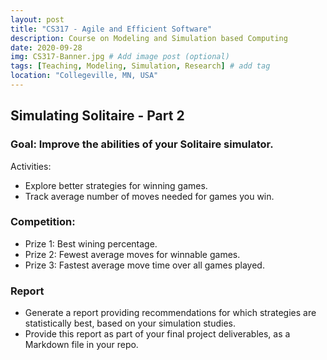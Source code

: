 ```yaml
---
layout: post
title: "CS317 - Agile and Efficient Software"
description: Course on Modeling and Simulation based Computing
date: 2020-09-28
img: CS317-Banner.jpg # Add image post (optional)
tags: [Teaching, Modeling, Simulation, Research] # add tag
location: "Collegeville, MN, USA"
---
```


## Simulating Solitaire - Part 2

### Goal: Improve the abilities of your Solitaire simulator.

Activities:
- Explore better strategies for winning games.
- Track average number of moves needed for games you win.

### Competition:
- Prize 1: Best wining percentage.
- Prize 2: Fewest average moves for winnable games.
- Prize 3: Fastest average move time over all games played.

### Report
- Generate a report providing recommendations for which strategies are statistically best, based on your simulation studies.
- Provide this report as part of your final project deliverables, as a Markdown file in your repo.
